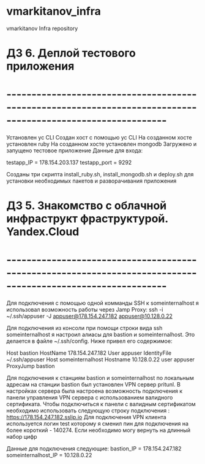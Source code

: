 # vmarkitanov_infra
vmarkitanov Infra repository

# ДЗ 6. Деплой тестового приложения
# ------------------------------------------------------------------------------------------------------------
Установлен yc CLI 
Создан хост с помощью yc CLI
На созданном хосте установлен ruby
На созданном хосте установлен mongodb
Загружено и запущено тестовое приложение
Данные для входа:

testapp_IP = 178.154.203.137
testapp_port = 9292

Созданы три скрипта install_ruby.sh, install_mongodb.sh и deploy.sh для  установки необходимых пакетов и разворачивания приложения


# ДЗ 5. Знакомство с облачной инфраструкт фраструктурой. Yandex.Cloud
# ------------------------------------------------------------------------------------------------------------

Для подключения с помощью одной комманды SSH к someinternalhost  я использовал возможность работы через Jamp Proxy:
	ssh -i ~/.ssh/appuser -J appuser@178.154.247.182 appuser@10.128.0.22

Для подключения из консоли при помощи строки вида ssh someinternalhost я настроил алиасы для bastion и someinternalhost. 
Это делается в файле ~/.ssh/config. Ниже привел его содержимое:

Host bastion
    HostName 178.154.247.182
    User appuser
    IdentityFile ~/.ssh/appuser
Host someinternalhost
    Hostname 10.128.0.22
    user appuser
    ProxyJump bastion

Для подключения к станциям bastion и someinternalhost по локальным адресам на станции bastion был установлен VPN сервер pritunl.
В настройках сервера была настроена возможность подключения к панели управления VPN сервера с использованием валидного сертификата. 
Чтобы подключиться к панели с валидным сертификатом необходимо использовать следующую строку подключения :
	https://178.154.247.182.sslip.io
Для подключения VPN клиента используется логин test которому я сменил пин для подключения на более короткий - 140274. Если необходимо могу вернуть на длинный набор цифр

Данные для подключения следующие:
bastion_IP = 178.154.247.182
someinternalhost_IP = 10.128.0.22
